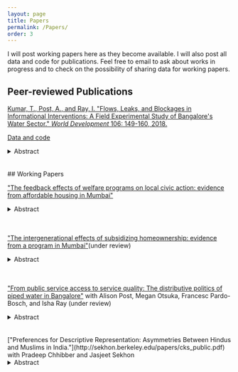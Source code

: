 ```yaml
---
layout: page
title: Papers
permalink: /Papers/
order: 3
---
```


I will post working papers here as they become available. I will also post all data and code for publications. Feel free to email to ask about works in progress and to check on the possibility of sharing data for working papers. 

## Peer-reviewed Publications
 
[Kumar, T., Post, A., and Ray, I. "Flows, Leaks, and Blockages in Informational Interventions: A Field Experimental Study of Bangalore's Water Sector." *World Development* 106: 149-160, 2018.](https://docs.google.com/viewer?a=v&pid=sites&srcid=ZGVmYXVsdGRvbWFpbnxhbGlzb25lcG9zdHxneDo2MjRlMWRiZDNlYzJlNWRl) 

[Data and code](https://dataverse.harvard.edu/dataset.xhtml?persistentId=doi:10.7910/DVN/ZMYDWN)
<details>
  <summary>Abstract</summary>
Under what circumstances might providing citizens with information compensate for unreliable public services? We present a field-experimental evaluation of a program that provided households in Bangalore with advance notification of intermittently provided piped water. The implementers expected that increasing service predictability would reduce wait times for water, reduce costs related to waiting, and improve citizen-state relationships. As many citizens did not receive accurate information, our study detected no impacts on household wait times for water or state-citizen relations. Nonetheless, our study suggests that notifications about water timing reduced stress, especially among low income populations. These findings indicate that greater attention should be paid to both psychological outcomes and the information production and dissemination chain in information interventions. We introduce a causal framework for analyzing “information pipelines” to enable such efforts.
</details> 
 <br/><br/>    
## Working Papers

["The feedback effects of welfare programs on local civic action: evidence from affordable housing in Mumbai"](July8_2019.pdf)
<details>
  <summary>Abstract</summary>
  How do welfare programs affect beneficiaries' political activity to improve local services in middle- and low-income countries? Research on "policy feedback" in the United States shows that resources delivered by programs simultaneously increase recipients' capacity for action and motivate them to protect these resources. In countries that have witnessed a devolution of government responsibilities, civic action at the local-level may be particularly relevant to protecting or improving welfare benefits. I study the effects of a common welfare policy, namely subsidizing homeownership, with a natural experiment consisting of interviews of 834 applicants of subsidized home price lotteries in Mumbai, India. Winning an apartment increases both reported political participation to improve neighborhoods and knowledge about local politics. Winners who choose to rent out the apartments also report taking action to improve lottery apartment neighborhoods. I claim that the main mechanisms for these effects are changes in winners' attitudes and an increased interest in improving local communities. Supported by evidence from existing work, I suggest that other welfare policies that provide beneficiaries with streams of resources may have similar effects. This study highlights the existence of policy feedback effects and the importance of studying local civic action in developing countries.</details>  
 <br/><br/>  

["The intergenerational effects of subsidizing homeownership: evidence from a program in Mumbai"](IntergenerationalJun25.pdf)(under review)
<details>
  <summary>Abstract</summary>
 Are there intergenerational effects of subsidizing homeownership? This wealth transfer to beneficiaries is implemented in many forms across the globe, including mortgage and home-price subsidies. This study uses a natural experiment in the form of a housing lottery in Mumbai and finds that three to five years after implementation, beneficiaries have higher levels of educational attainment than non-beneficiaries, with effects concentrated among school-age youth. Contrary to expectations that unearned income might decrease labor supply, the intervention increases rates of employment, particularly full-time employment among youth. Effects are accompanied by changes in winners' attitudes. They also occur in spite of the fact that winners tend to live in neighborhoods with poorer school quality and lower rates of literacy and employment than non-winners. The paper is among the first to analyze the household-level effects of a widespread policy and presents findings that differ significantly from other studies of wealth shocks.   </details>  
 <br/><br/>  

 
  
["From public service access to service quality: The distributive politics of piped water in Bangalore"](https://watson.brown.edu/southasia/files/southasia/imce/events/Spring2018/Postetal.intermittency4.20.pdf) with Alison Post, Megan Otsuka, Francesc Pardo-Bosch, and Isha Ray (under review)
<details>
  <summary>Abstract</summary>
Infrastructure services such as water, electricity, and mass transit are central to urban livelihoods. While the political economy literature on local public goods provision has examined patterns of expenditure on and access to infrastructure, variation in service quality for those receiving networked services has received far less attention. In this paper, we examine the distribution of service intermittency, which detracts from service quality and imposes significant welfare costs. We disaggregate intermittency into four dimensions: predictability, frequency, duration, and throughput. We extend arguments from the distributive politics literature to predict the allocation of burdens associated with intermittency among households; we show that this literature has paid insufficient attention to how network structures affect the ability of state or city officials to differentially channel service flows. We illustrate the importance of different dimensions of intermittency and network structure through an analysis of the political geography of piped water supply in Bangalore, India. We find that variation occurs at the “valve area” level, or the smallest units at which water pressure can be distributed, and not at the household-level. Households in low-income valve areas receive more frequent and regular service than those in more affluent ones, contrary to predictions from the distributive politics literature. Our work suggests that the distributive politics of network access differ significantly from those affecting water flows within the network.
</details>  
<br/><br/>   
 ["Preferences for Descriptive Representation: Asymmetries Between Hindus and Muslims in India."](http://sekhon.berkeley.edu/papers/cks_public.pdf) with Pradeep Chhibber and Jasjeet Sekhon
<details>
  <summary>Abstract</summary>
Do minorities have a preference for descriptive representation? We address this question in India, a deeply religious society that has experienced extensive conflict between its Hindu majority and Muslim minority populations. Existing studies of preferences in such settings tend to attribute vote choice to strategic behavior by voters and parties. But because an election is a strategic context, voting outcomes usually reveal not the ideal preferences of voters, but rather their preferences mediated through a political and institutional context. Our research instead seeks to reveal ideal preferences through multiple experiments in diverse strategic settings in India. We find that within and across state lines, Muslims express a preference for co-religious candidates, but Hindus do not. Our findings support the idea that minorities may have a preference for descriptive representation even when it is not strategic to vote for coethnic or co-religious candidates.</details>  
 <br/><br/>  
  





